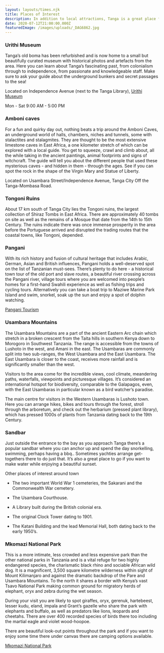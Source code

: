 ```yaml
---
layout: layouts/times.njk
title: Places of Interest
description: In addition to local attractions, Tanga is a great place from which to launch your Tanzanian safari.
date: 2020-07-12T21:00:00.000Z
featuredImage: /images/uploads/_DAG6862.jpg
---
```

### Urithi Museum

Tanga’s old boma has been refurbished and is now home to a small but beautifully curated museum with historical photos and artefacts from the area.  Here you can learn about Tanga’s fascinating past, from colonialism through to independence, from passionate and knowledgeable staff.  Make sure to ask your guide about the underground bunkers and secret passages to the sea!

Located on Independence Avenue (next to the Tanga Library), [Urithi Museum](https://web.facebook.com/urithitanga.museum)

Mon - Sat 9:00 AM - 5:00 PM

### Amboni caves

For a fun and quirky day out, nothing beats a trip around the Amboni Caves, an underground world of halls, chambers, niches and tunnels, some with stalactites and stalagmites.  They are thought to be the most extensive limestone caves in East Africa, a one kilometer stretch of which can be explored with a local guide.  You get to squeeze, crawl and climb about, all the while taking in the ancient paintings, animal footprints and signs of witchcraft.  The guide will tell you about the different people that used these mysterious caves - and hidden in them - through the ages.  See if you can spot the rock in the shape of the Virgin Mary and Statue of Liberty.

Located on Usambara Street/Independence Avenue, Tanga City Off the Tanga-Mombasa Road.

### Tongoni Ruins

About 17 km south of Tanga City lies the Tongoni ruins, the largest collection of Shiraz Tombs in East Africa.  There are approximately 40 tombs on site as well as the remains of a Mosque that date from the 14th to 15th Century.  The ruins indicate there was once immense prosperity in the area before the Portuguese arrived and disrupted the trading routes that the coastal towns, like Tongoni, depended.

### Pangani

With its rich history and fusion of cultural heritage that includes Arabic, German, Asian and British influences, Pangani holds a well-deserved spot on the list of Tanzanian must-sees.  There’s plenty to do here - a historical town tour of the old port and slave routes, a beautiful river crossing across the Pangani river, village tours where you are welcomed into people’s homes for a first-hand Swahili experience as well as fishing trips and cycling tours.  Alternatively you can take a boat trip to Maziwe Marine Park Island and swim, snorkel, soak up the sun and enjoy a spot of dolphin watching. 

[Pangani Tourism](https://www.tanzaniatourism.go.tz/en/destination/pangani-town)

### Usambara Mountains

The Usambara Mountains are a part of the ancient Eastern Arc chain which stretch in a broken crescent from the Taita hills in southern Kenya down to Morogoro in Southwest Tanzania.  The range is accessible from the towns of Lushoto in the west, and Amani in the east.  The Usambaras are commonly split into two sub-ranges, the West Usambara and the East Usambara. The East Usambara is closer to the coast, receives more rainfall and is significantly smaller than the west.

Visitors to the area come for the incredible views, cool climate, meandering paths, waterfalls, viewpoints and picturesque villages.  It’s considered an international hotspot for biodiversity, comparable to the Galapagos, even, with the East Usambaras in particular known as a bird watcher’s paradise.  

The main centre for visitors in the Western Usambaras is Lushoto town.  Here you can arrange hikes, bikes and tours through the forest, stroll through the arboretum, and check out the herbarium (pressed plant library), which has pressed 1000s of plants from Tanzania dating back to the 19th Century.

### Sandbar

Just outside the entrance to the bay as you approach Tanga there’s a popular sandbar where you can anchor up and spend the day snorkelling, swimming, perhaps having a bbq..  Sometimes yachties arrange get-togethers there to do just that.  It’s also a great place to go if you want to make water while enjoying a beautiful sunset. 

Other places of interest around town

- The two important World War 1 cemeteries, the Sakarani and the Commonwealth War cemetery.

- The Usambara Courthouse. 

- A Library built during the British colonial era.

- The original Clock Tower dating to 1901.

- The Katani Building and the lead Memorial Hall, both dating back to the early 1950’s.

### Mkomazi National Park

This is a more intimate, less crowded and less expensive park than the other national parks in Tanzania and is a vital refuge for two highly endangered species, the charismatic black rhino and sociable African wild dog.  It is a magnificent, 3,500 square kilometre wilderness within sight of Mount Kilimanjaro and against the dramatic backdrop of the Pare and Usambara Mountains.  To the north it shares a border with Kenya’s vast Tsavo National Park making common ground for migratory herds of elephant, oryx and zebra during the wet season.  

During your visit you are likely to spot giraffes, oryx, gerenuk, hartebeest, lesser kudu, eland, impala and Grant’s gazelle who share the park with elephants and buffalo, as well as predators like lions, leopards and cheetahs.  There are over 400 recorded species of birds there too including the martial eagle and violet wood-hoopoe.

There are beautiful look-out points throughout the park and if you want to enjoy some time there under canvas there are camping options available.

[Mkomazi National Park](http://www.mkomazi.info/)
